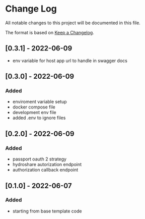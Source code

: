 # Change Log
All notable changes to this project will be documented in this file.

The format is based on [Keep a Changelog](http://keepachangelog.com/).


## [0.3.1] - 2022-06-09
- env variable for host app url to handle in swagger docs
## [0.3.0] - 2022-06-09
### Added
- enviroment variable setup
- docker compose file
- development env file
- added .env to ignore files
## [0.2.0] - 2022-06-09
### Added
- passport oauth 2 strategy
- hydroshare autorization endpoint
- authorization callback endpoint
## [0.1.0] - 2022-06-07
### Added
- starting from base template code

